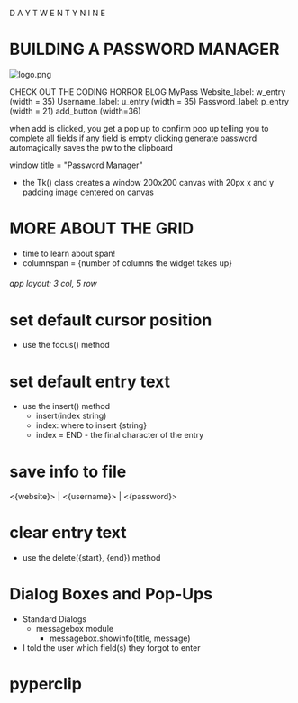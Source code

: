 D A Y T W E N T Y N I N E
# BUILDING A PASSWORD MANAGER

![logo.png](C:\Users\Mourn\100_days_of_code\day_29_password_manager\logo.png)


CHECK OUT THE CODING HORROR BLOG
MyPass
Website_label: w_entry (width = 35)
Username_label: u_entry (width = 35)
Password_label: p_entry (width = 21)
add_button (width=36)

when add is clicked, you get a pop up to confirm
pop up telling you to complete all fields if any field is empty
clicking generate password automagically saves the pw to the clipboard

window title = "Password Manager"
* the Tk() class creates a window
200x200 canvas with 20px x and y padding
image centered on canvas

# MORE ABOUT THE GRID
* time to learn about span!
* columnspan = {number of columns the widget takes up}

###### app layout: 3 col, 5 row

# set default cursor position
* use the focus() method
# set default entry text
* use the insert() method
  * insert(index string)
  * index: where to insert {string}
  * index = END - the final character of the entry

# save info to file

<{website}> | <{username}> | <{password}>

# clear entry text
* use the delete({start}, {end}) method

# Dialog Boxes and Pop-Ups
* Standard Dialogs
  * messagebox module
    * messagebox.showinfo(title, message)
* I told the user which field(s) they forgot to enter

# pyperclip